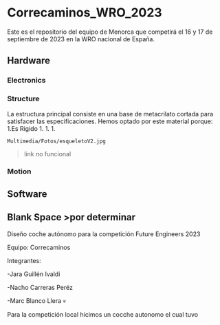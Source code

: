 # Correcaminos_WRO_2023
Este es el repositorio del equipo de Menorca que competirá el 16 y 17 de septiembre de 2023 en la WRO nacional de España.
  ## Hardware
      
  ### Electronics
  ### Structure
   La estructura principal consiste en una base de metacrilato cortada para satisfacer las especificaciones. Hemos optado por este material porque:
   1.Es Rigido
   1.
   1.
   1.
   
    Multimedia/Fotos/esqueletoV2.jpg
 > link no funcional
   ### Motion
   
  
  ## Software
## Blank Space >por determinar
Diseño coche autónomo para la competición Future Engineers 2023

Equipo: Correcaminos

Integrantes:

-Jara Guillén Ivaldi

-Nacho Carreras Peréz

-Marc Blanco Llera 💀


Para la competición local hicimos un cocche autonomo el cual tuvo 
